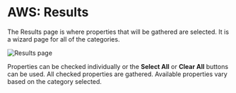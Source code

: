 # AWS: Results

The Results page is where properties that will be gathered are selected. It is a wizard page for all
of the categories.

![Results page](/img/product_docs/accessanalyzer/11.6/admin/datacollector/aws/results.webp)

Properties can be checked individually or the **Select All** or **Clear All** buttons can be used.
All checked properties are gathered. Available properties vary based on the category selected.

